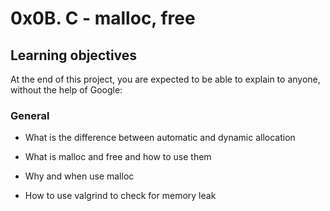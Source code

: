 # 0x0B. C - malloc, free

## Learning objectives
At the end of this project, you are expected to be able to explain to anyone, without the help of Google:

### General

* What is the difference between automatic and dynamic allocation

* What is malloc and free and how to use them

* Why and when use malloc

* How to use valgrind to check for memory leak
